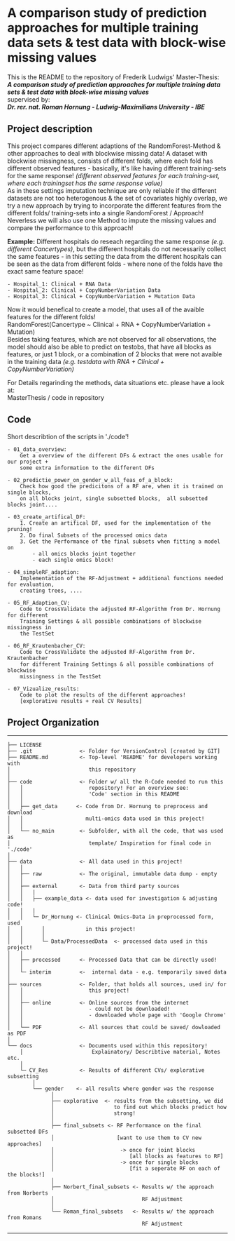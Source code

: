 # A comparison study of prediction approaches for multiple training data sets & test data with block-wise missing values
This is the README to the repository of Frederik Ludwigs' Master-Thesis: <br>
***A comparison study of prediction approaches for multiple training data sets & test data with block-wise missing values*** <br> 
supervised by: <br>
***Dr. rer. nat. Roman Hornung - Ludwig-Maximilians University - IBE***

## Project description
This project compares different adaptions of the RandomForest-Method & other approaches to deal with blockwise missing data! A dataset with blockwise missingness, consists of different folds, where each fold has different observed features - basically, it's like having different training-sets for the same response! *(different observed features for each training-set, where each trainingset has the same response value)*  <br>
As in these settings imputation technique are only reliable if the different datasets are not too heterogenous & the set of covariates highly overlap, we try a new approach by trying to incorporate the different features from the different folds/ training-sets into a single RandomForest / Approach! Neverless we will also use one Method to impute the missing values and compare the performance to this approach!

**Example:**
Different hospitals do reseach regarding the same response *(e.g. different Cancertypes)*, but the different hospitals do not necessarily collect the same features - in this setting the data from the different hospitals can be seen as the data from different folds - where none of the folds have the exact same feature space!
``` 
- Hospital_1: Clinical + RNA Data
- Hospital_2: Clinical + CopyNumberVariation Data
- Hospital_3: Clinical + CopyNumberVariation + Mutation Data
```
Now it would benefical to create a model, that uses all of the avaible features for the different folds! <br>
RandomForest(Cancertype ~ Clinical + RNA + CopyNumberVariation + Mutation) <br>
Besides taking features, which are not observed for all observations, the model should also be able to predict on testobs, that have all blocks as features, or just 1 block, or a combination of 2 blocks that were not avaible in the training data *(e.g. testdata with RNA + Clinical + CopyNumberVariation)*


For Details regarinding the methods, data situations etc. please have a look at: <br> 
     MasterThesis / code in repository

## Code
Short describtion of the scripts in './code'!
``` 
- 01_data_overview: 
    Get a overview of the different DFs & extract the ones usable for our project + 
    some extra information to the different DFs

- 02_predictie_power_on_gender_w_all_feas_of_a_block:
    Check how good the predicitons of a RF are, when it is trained on single blocks, 
    on all blocks joint, single subsetted blocks,  all subsetted blocks joint....

- 03_create_artifical_DF:   
    1. Create an artifical DF, used for the implementation of the pruning!
    2. Do final Subsets of the processed omics data
    3. Get the Performance of the final subsets when fitting a model on
        - all omics blocks joint together
        - each single omics block! 

- 04_simpleRF_adaption:
    Implementation of the RF-Adjustment + additional functions needed for evaluation,
    creating trees, ....

- 05_RF_Adaption_CV:
    Code to CrossValidate the adjusted RF-Algorithm from Dr. Hornung for different
    Training Settings & all possible combinations of blockwise missingness in 
    the TestSet

- 06_RF_Krautenbacher_CV:
    Code to CrossValidate the adjusted RF-Algorithm from Dr. Krautenbacher 
    for different Training Settings & all possible combinations of blockwise 
    missingness in the TestSet

- 07_Vizualize_results:
    Code to plot the results of the different approaches!
    [explorative results + real CV Results]
```

## Project Organization
------------
    ├── LICENSE
    ├── .git               <- Folder for VersionControl [created by GIT]
    ├── README.md          <- Top-level 'README' for developers working with
    │                         this repository
    │
    ├── code               <- Folder w/ all the R-Code needed to run this 
    │   │                     repository! For an overview see:
    │   │                     'Code' section in this README
    │   │
    │   ├── get_data      <- Code from Dr. Hornung to preprocess and download 
    │   │                    multi-omics data used in this project!
    │   │     
    │   └── no_main        <- Subfolder, with all the code, that was used as 
    │                         template/ Inspiration for final code in './code'
    │  
    ├── data               <- All data used in this project!
    │   │   
    │   ├── raw            <- The original, immutable data dump - empty
    │   │
    │   ├── external       <- Data from third party sources
    │   │   | 
    │   │   ├── example_data <- data used for investigation & adjusting code!
    │   │   | 
    │   │   └─ Dr_Hornung <- Clinical Omics-Data in preprocessed form, used
    │   │      │             in this project!
    │   │      │
    │   │      └─ Data/ProcessedData  <- processed data used in this project!
    │   │
    │   ├── processed      <- Processed Data that can be directly used!
    │   │
    │   └─ interim         <-  internal data - e.g. temporarily saved data
    │ 
    ├── sources            <- Folder, that holds all sources, used in/ for
    │   │                     this project!
    │   │   
    │   ├── online         <- Online sources from the internet 
    │   │                     - could not be downloaded!
    │   │                     - downloaded whole page with 'Google Chrome'
    │   │
    │   └── PDF            <- All sources that could be saved/ dowloaded as PDF
    │
    └── docs               <- Documents used within this repository! 
        │                      Explainatory/ Describtive material, Notes etc.
        │ 
        └─ CV_Res          <- Results of different CVs/ explorative subsetting 
            │
            └── gender    <- all results where gender was the response
                  │
                  ├── explorative  <- results from the subsetting, we did 
                  │                   to find out which blocks predict how
                  │                   strong!
                  │
                  ├── final_subsets <- RF Performance on the final subsetted DFs
                  │                    [want to use them to CV new approaches]
                  │                     -> once for joint blocks
                  │                        [all blocks as features to RF]
                  │                     -> once for single blocks
                  │                        [fit a seperate RF on each of the blocks!] 
                  │
                  ├── Norbert_final_subsets <- Results w/ the approach from Norberts
                  │                            RF Adjustment 
                  │
                  └── Roman_final_subsets   <- Results w/ the approach from Romans
                                               RF Adjustment
-------- 
